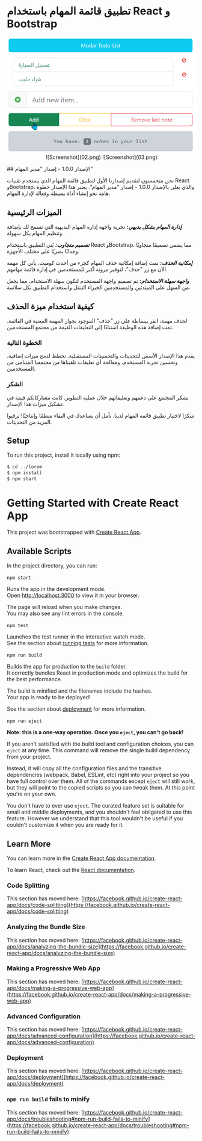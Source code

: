 # تطبيق قائمة المهام باستخدام React و Bootstrap

<p align="center">
<img src=01.png>
![Screenshot](02.png)
![Screenshot](03.png)
</p>
## الإصدار 1.0.0 - إصدار "مدير المهام"

نحن متحمسون لتقديم إصدارنا الأول لتطبيق قائمة المهام الذي يستخدم تقنيات React وBootstrap، والذي يعلن بالإصدار 1.0.0 - إصدار "مدير المهام". يعتبر هذا الإصدار خطوة هامة نحو إنشاء أداة بسيطة وفعالة لإدارة المهام.

## الميزات الرئيسية

***إدارة المهام بشكل بديهي:*** تجربة واجهة إدارة المهام البديهية التي تسمح لك بإضافة وتنظيم المهام بكل سهولة.

***تصميم متجاوب:*** بُني التطبيق باستخدام React وBootstrap، مما يضمن تصميمًا متجاوبًا وجذابًا بصريًا على مختلف الأجهزة.

***إمكانية الحذف:*** تمت إضافة إمكانية حذف المهام كجزء من أحدث كوميت. يأتي كل مهمة الآن مع زر "حذف"، لتوفير مرونة أكبر للمستخدمين في إدارة قائمة مهامهم.

***واجهة سهلة الاستخدام:*** تم تصميم واجهة المستخدم لتكون سهلة الاستخدام، مما يجعل من السهل على المبتدئين والمستخدمين الخبراء التنقل واستخدام التطبيق بكل سلاسة.

## كيفية استخدام ميزة الحذف

لحذف مهمة، انقر ببساطة على زر "حذف" الموجود بجوار المهمة المعنية في القائمة. تمت إضافة هذه الوظيفة استنادًا إلى التعليقات القيمة من مجتمع المستخدمين.

### الخطوة التالية

يقدم هذا الإصدار الأسس للتحديثات والتحسينات المستقبلية. نخطط لدمج ميزات إضافية، وتحسين تجربة المستخدم، ومعالجة أي تعليقات تلقيناها من مجتمعنا المتنامي من المستخدمين.

### الشكر

نشكر المجتمع على دعمهم وتعليقاتهم خلال عملية التطوير. كانت مشاركاتكم قيمة في تشكيل ميزات هذا الإصدار.

شكرًا لاختيار تطبيق قائمة المهام لدينا. نأمل أن يساعدك في البقاء منظمًا وإنتاجيًا! ترقبوا المزيد من التحديثات.
## Setup
To run this project, install it locally using npm:

```
$ cd ../lorem
$ npm install
$ npm start
```

# Getting Started with Create React App

This project was bootstrapped with [Create React App](https://github.com/facebook/create-react-app).

## Available Scripts

In the project directory, you can run:

`npm start`

Runs the app in the development mode.\
Open [http://localhost:3000](http://localhost:3000) to view it in your browser.

The page will reload when you make changes.\
You may also see any lint errors in the console.

`npm test`

Launches the test runner in the interactive watch mode.\
See the section about [running tests](https://facebook.github.io/create-react-app/docs/running-tests) for more information.

`npm run build`

Builds the app for production to the `build` folder.\
It correctly bundles React in production mode and optimizes the build for the best performance.

The build is minified and the filenames include the hashes.\
Your app is ready to be deployed!

See the section about [deployment](https://facebook.github.io/create-react-app/docs/deployment) for more information.

`npm run eject`

**Note: this is a one-way operation. Once you `eject`, you can't go back!**

If you aren't satisfied with the build tool and configuration choices, you can `eject` at any time. This command will remove the single build dependency from your project.

Instead, it will copy all the configuration files and the transitive dependencies (webpack, Babel, ESLint, etc) right into your project so you have full control over them. All of the commands except `eject` will still work, but they will point to the copied scripts so you can tweak them. At this point you're on your own.

You don't have to ever use `eject`. The curated feature set is suitable for small and middle deployments, and you shouldn't feel obligated to use this feature. However we understand that this tool wouldn't be useful if you couldn't customize it when you are ready for it.

## Learn More

You can learn more in the [Create React App documentation](https://facebook.github.io/create-react-app/docs/getting-started).

To learn React, check out the [React documentation](https://reactjs.org/).

### Code Splitting

This section has moved here: [https://facebook.github.io/create-react-app/docs/code-splitting](https://facebook.github.io/create-react-app/docs/code-splitting)

### Analyzing the Bundle Size

This section has moved here: [https://facebook.github.io/create-react-app/docs/analyzing-the-bundle-size](https://facebook.github.io/create-react-app/docs/analyzing-the-bundle-size)

### Making a Progressive Web App

This section has moved here: [https://facebook.github.io/create-react-app/docs/making-a-progressive-web-app](https://facebook.github.io/create-react-app/docs/making-a-progressive-web-app)

### Advanced Configuration

This section has moved here: [https://facebook.github.io/create-react-app/docs/advanced-configuration](https://facebook.github.io/create-react-app/docs/advanced-configuration)

### Deployment

This section has moved here: [https://facebook.github.io/create-react-app/docs/deployment](https://facebook.github.io/create-react-app/docs/deployment)

### `npm run build` fails to minify

This section has moved here: [https://facebook.github.io/create-react-app/docs/troubleshooting#npm-run-build-fails-to-minify](https://facebook.github.io/create-react-app/docs/troubleshooting#npm-run-build-fails-to-minify)
